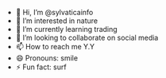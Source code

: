 - 👋 Hi, I’m @sylvaticainfo
- 👀 I’m interested in nature
- 🌱 I’m currently learning trading
- 💞️ I’m looking to collaborate on social media
- 📫 How to reach me Y.Y
- 😄 Pronouns: smile
- ⚡ Fun fact: surf

<!---
sylvaticainfo/sylvaticainfo is a ✨ special ✨ repository because its `README.md` (this file) appears on your GitHub profile.
You can click the Preview link to take a look at your changes.
--->

